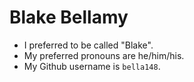 # Blake Bellamy

* I preferred to be called "Blake".
* My preferred pronouns are he/him/his.
* My Github username is `bella148`.
